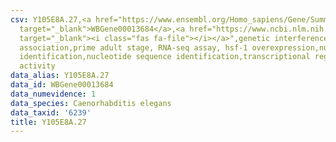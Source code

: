 ```yaml
---
csv: Y105E8A.27,<a href="https://www.ensembl.org/Homo_sapiens/Gene/Summary?db=core;g=WBGene00013684"
  target="_blank">WBGene00013684</a>,<a href="https://www.ncbi.nlm.nih.gov/pubmed/30894454"
  target="_blank"><i class="fas fa-file"></i></a>",genetic interference,functional
  association,prime adult stage, RNA-seq assay, hsf-1 overexpression,nucleotide sequence
  identification,nucleotide sequence identification,transcriptional regulation,up-regulates
  activity
data_alias: Y105E8A.27
data_id: WBGene00013684
data_numevidence: 1
data_species: Caenorhabditis elegans
data_taxid: '6239'
title: Y105E8A.27
---
```

